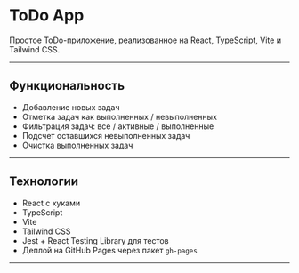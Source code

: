 # ToDo App

Простое ToDo-приложение, реализованное на React, TypeScript, Vite и Tailwind CSS.

---

## Функциональность

- Добавление новых задач
- Отметка задач как выполненных / невыполненных
- Фильтрация задач: все / активные / выполненные
- Подсчет оставшихся невыполненных задач
- Очистка выполненных задач

---

## Технологии

- React с хуками
- TypeScript
- Vite
- Tailwind CSS
- Jest + React Testing Library для тестов
- Деплой на GitHub Pages через пакет `gh-pages`

---
